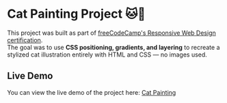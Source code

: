 # Cat Painting Project 🐱🎨

This project was built as part of [freeCodeCamp's Responsive Web Design certification](https://www.freecodecamp.org/learn/).  
The goal was to use **CSS positioning, gradients, and layering** to recreate a stylized cat illustration entirely with HTML and CSS — no images used.  

## Live Demo

You can view the live demo of the project here: [Cat Painting](https://haydencae-pixel.github.io/Cat-Painting/)
